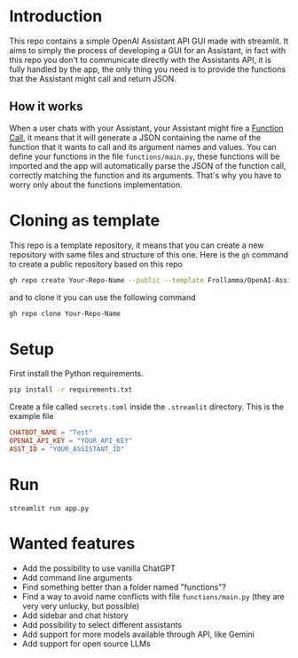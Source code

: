 # Introduction

This repo contains a simple OpenAI Assistant API GUI made with streamlit. It aims to simply the process of developing a GUI for an Assistant, in fact with this repo you don't to communicate directly with the Assistants API, it is fully handled by the app, the only thing you need is to provide the functions that the Assistant might call and return JSON.

## How it works

When a user chats with your Assistant, your Assistant might fire a [Function Call](https://platform.openai.com/docs/guides/function-calling), it means that it will generate a JSON containing the name of the function that it wants to call and its argument names and values. You can define your functions in the file `functions/main.py`, these functions will be imported and the app will automatically parse the JSON of the function call, correctly matching the function and its arguments. That's why you have to worry only about the functions implementation.

# Cloning as template

This repo is a template repository, it means that you can create a new repository with same files and structure of this one. Here is the `gh` command to create a public repository based on this repo

```sh
gh repo create Your-Repo-Name --public --template Frollamma/OpenAI-Assistant-API-UI
```

and to clone it you can use the following command

```sh
gh repo clone Your-Repo-Name
```

# Setup

First install the Python requirements.

```sh
pip install -r requirements.txt
```

Create a file called `secrets.toml` inside the `.streamlit` directory. This is the example file

```toml
CHATBOT_NAME = "Test"
OPENAI_API_KEY = "YOUR_API_KEY"
ASST_ID = "YOUR_ASSISTANT_ID"
```

# Run

```
streamlit run app.py
```

# Wanted features

- Add the possibility to use vanilla ChatGPT
- Add command line arguments
- Find something better than a folder named "functions"?
- Find a way to avoid name conflicts with file `functions/main.py` (they are very very unlucky, but possible)
- Add sidebar and chat history
- Add possibility to select different assistants
- Add support for more models available through API, like Gemini
- Add support for open source LLMs
